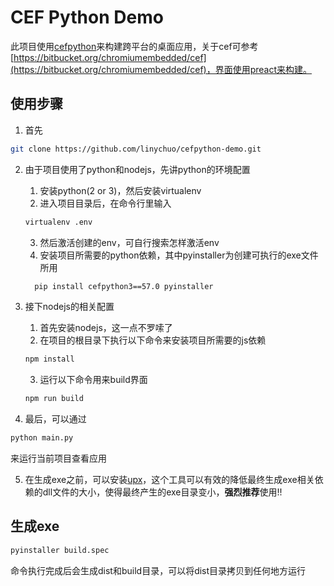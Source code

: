 # CEF Python Demo

此项目使用[cefpython](https://github.com/cztomczak/cefpython)来构建跨平台的桌面应用，关于cef可参考[https://bitbucket.org/chromiumembedded/cef](https://bitbucket.org/chromiumembedded/cef)，界面使用preact来构建。

## 使用步骤
1. 首先
```bash
git clone https://github.com/linychuo/cefpython-demo.git
```

2. 由于项目使用了python和nodejs，先讲python的环境配置
    1. 安装python(2 or 3)，然后安装virtualenv
    2. 进入项目目录后，在命令行里输入
    ```bash
    virtualenv .env
    ```
    3. 然后激活创建的env，可自行搜索怎样激活env
    4. 安装项目所需要的python依赖，其中pyinstaller为创建可执行的exe文件所用
    ```bash
      pip install cefpython3==57.0 pyinstaller
    ```

3. 接下nodejs的相关配置
    1. 首先安装nodejs，这一点不罗嗦了
    2. 在项目的根目录下执行以下命令来安装项目所需要的js依赖
    ```bash
    npm install
    ```
    3. 运行以下命令用来build界面
    ```bash
    npm run build
    ```

4. 最后，可以通过
```bash
python main.py
```
来运行当前项目查看应用

5. 在生成exe之前，可以安装[upx](https://github.com/upx/upx)，这个工具可以有效的降低最终生成exe相关依赖的dll文件的大小，使得最终产生的exe目录变小，**强烈推荐**使用!!


## 生成exe
```bash
pyinstaller build.spec
```
命令执行完成后会生成dist和build目录，可以将dist目录拷贝到任何地方运行
